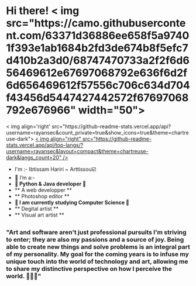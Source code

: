 <h1> Hi there! < img src="https://camo.githubusercontent.com/63371d36886ee658f5a97401f393e1ab1684b2fd3de674b8f5efc7d410b2a3d0/68747470733a2f2f6d656469612e67697068792e636f6d2f6d656469612f57556c706c634d704f43456d5447427442572f67697068792e676966" width="50">
</h1>
< img align='right' src="https://github-readme-stats.vercel.app/api?username=rayansec&count_private=true&show_icons=true&theme=chartreuse-dark">
<a href=" ">
  < img align="right" src="https://github-readme-stats.vercel.app/api/top-langs/?username=rayansec&layout=compact&theme=chartreuse-dark&langs_count=20" />
</a >

- I'm :- Ibtissam Hariri  ~ Arttissou:ballot_box_with_check:
- :purple_heart: I’m a:-
-  **🐍   Python & Java developer 🐍**
- **      A web developper **
- **      Photoshop editor   ** 
-  **📙   I am currently studying Computer Science 📙**
-  **     Degital artist **
-  **     Visual art artist **
##

<h3>"Art and software aren't just professional pursuits I'm striving to enter; they are also my passions and a source of joy. Being able to create new things and solve problems is an integral part of my personality. My goal for the coming years is to infuse my unique touch into the world of technology and art, allowing me to share my distinctive perspective on how I perceive the world. 👨‍💻😄"</h3>

  
</p >  
